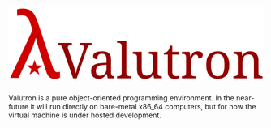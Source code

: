 ![Valutron](docs/logotype.png)
==============================

Valutron is a pure object-oriented programming environment. In the near-future
it will run directly on bare-metal x86_64 computers, but for now the virtual
machine is under hosted development.